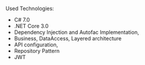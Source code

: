 Used Technologies:
- C# 7.0
- .NET Core 3.0
- Dependency Injection and Autofac Implementation,
- Business, DataAccess, Layered architecture 
- API configuration,
- Repository Pattern
- JWT
